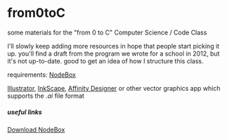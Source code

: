 from0toC
========

some materials for the "from 0 to C" Computer Science / Code Class

I'll slowly keep adding more resources in hope that people start picking it up.
you'll find a draft from the program we wrote for a school in 2012, but it's not up-to-date.
good to get an idea of how I structure this class.




requirements:
[NodeBox][_link_nodebox]

[Illustrator][_link_illustrator], [InkScape][_link_inkscape], [Affinity Designer][_link_affinity] or other vector graphics app which supports the _.ai_ file format



<a name="links"></a>
##### useful links
[Download NodeBox][_link_nodebox]

[_link_nodebox]:http://nodebox.net "NodeBox main site"
[_link_illustrator]:http://adobe.com/illustrator "Adobe Illustrator"
[_link_inkscape]:https://inkscape.org/en/ "Inkscape"
[_link_affinity]:https://affinity.serif.com/en-us/ "Affinity Designer"
